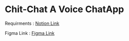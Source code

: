 # Chit-Chat A Voice ChatApp

Requirments : [Notion Link](https://www.notion.so/Chit-chat-A-voice-chat-app-1ca70205b7cf80f3abcef95b09650fa2?pvs=4)

Figma Link : [Figma Link](https://www.figma.com/design/PJMy9SjMu5SbSboH11ygYK/Chit-Chat?node-id=0-1&t=sUfFX6HJ29G6MXhj-1 )

